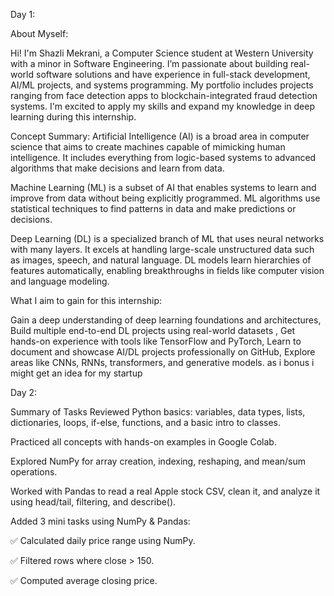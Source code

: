 Day 1:

About Myself:

Hi! I'm Shazli Mekrani, a Computer Science student at Western University with a minor in Software Engineering. I’m passionate about building real-world software solutions and have experience in full-stack development, AI/ML projects, and systems programming. My portfolio includes projects ranging from face detection apps to blockchain-integrated fraud detection systems. I'm excited to apply my skills and expand my knowledge in deep learning during this internship.

Concept Summary:
Artificial Intelligence (AI) is a broad area in computer science that aims to create machines capable of mimicking human intelligence. It includes everything from logic-based systems to advanced algorithms that make decisions and learn from data.

Machine Learning (ML) is a subset of AI that enables systems to learn and improve from data without being explicitly programmed. ML algorithms use statistical techniques to find patterns in data and make predictions or decisions.

Deep Learning (DL) is a specialized branch of ML that uses neural networks with many layers. It excels at handling large-scale unstructured data such as images, speech, and natural language. DL models learn hierarchies of features automatically, enabling breakthroughs in fields like computer vision and language modeling.

What I aim to gain for this internship:

Gain a deep understanding of deep learning foundations and architectures, Build multiple end-to-end DL projects using real-world datasets
, Get hands-on experience with tools like TensorFlow and PyTorch, Learn to document and showcase AI/DL projects professionally on GitHub, Explore areas like CNNs, RNNs, transformers, and generative models. as i bonus i might get an idea for my startup


Day 2:

Summary of Tasks
Reviewed Python basics: variables, data types, lists, dictionaries, loops, if-else, functions, and a basic intro to classes.

Practiced all concepts with hands-on examples in Google Colab.

Explored NumPy for array creation, indexing, reshaping, and mean/sum operations.

Worked with Pandas to read a real Apple stock CSV, clean it, and analyze it using head/tail, filtering, and describe().

Added 3 mini tasks using NumPy & Pandas:

✅ Calculated daily price range using NumPy.

✅ Filtered rows where close > 150.

✅ Computed average closing price.

